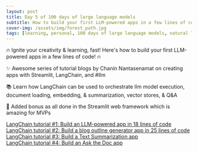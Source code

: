 ```yaml
---
layout: post
title: Day 5 of 100 days of large language models
subtitle: How to build your first LLM-powered apps in a few lines of code!
cover-img: /assets/img/forest_path.jpg
tags: [learning, personal, 100 days of large language models, natural language processing, machine learning, artificial intelligence]
---
```

🔥 Ignite your creativity & learning, fast! Here's how to build your first LLM-powered apps in a few lines of code! 🔥

✨ Awesome series of tutorial blogs by Chanin Nantasenamat on creating apps with Streamlit, LangChain, and #llm

📚 Learn how LangChain can be used to orchestrate llm model execution, document loading, embedding, & summarization, vector stores, & Q&A

🤩 Added bonus as all done in the Streamlit web framework which is amazing for MVPs

[LangChain tutorial #1: Build an LLM-powered app in 18 lines of code](https://blog.streamlit.io/langchain-tutorial-1-build-an-llm-powered-app-in-18-lines-of-code/)\
[LangChain tutorial #2: Build a blog outline generator app in 25 lines of code](https://blog.streamlit.io/langchain-tutorial-2-build-a-blog-outline-generator-app-in-25-lines-of-code/)\
[LangChain tutorial #3: Build a Text Summarization app](https://blog.streamlit.io/langchain-tutorial-3-build-a-text-summarization-app/)\
[LangChain tutorial #4: Build an Ask the Doc app](https://blog.streamlit.io/langchain-tutorial-4-build-an-ask-the-doc-app/)